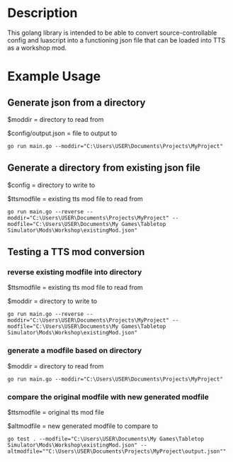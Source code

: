 # Description
This golang library is intended to be able to convert source-controllable config
and luascript into a functioning json file that can be loaded into TTS as a
workshop mod.

# Example Usage
## Generate json from a directory
$moddir = directory to read from

$config/output.json = file to output to
```
go run main.go --moddir="C:\Users\USER\Documents\Projects\MyProject"
```

## Generate a directory from existing json file
$config = directory to write to

$ttsmodfile = existing tts mod file to read from
```
go run main.go --reverse --moddir="C:\Users\USER\Documents\Projects\MyProject" --modfile="C:\Users\USER\Documents\My Games\Tabletop Simulator\Mods\Workshop\existingMod.json"
```

## Testing a TTS mod conversion
### reverse existing modfile into directory
$ttsmodfile = existing tts mod file to read from

$moddir = directory to write to
```
go run main.go --reverse --moddir="C:\Users\USER\Documents\Projects\MyProject" --modfile="C:\Users\USER\Documents\My Games\Tabletop Simulator\Mods\Workshop\existingMod.json"
```

### generate a modfile based on directory
$moddir = directory to read from
```
go run main.go --moddir="C:\Users\USER\Documents\Projects\MyProject"
```

### compare the original modfile with new generated modfile
$ttsmodfile = original tts mod file

$altmodfile = new generated modfile to compare to
```
go test . --modfile="C:\Users\USER\Documents\My Games\Tabletop Simulator\Mods\Workshop\existingMod.json" --altmodfile=""C:\Users\USER\Documents\Projects\MyProject\output.json""
```
